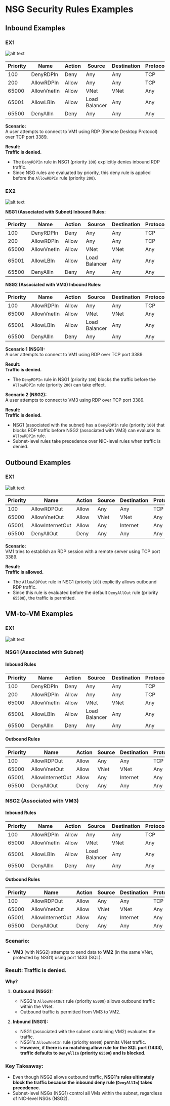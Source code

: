 # NSG Security Rules Examples

## **Inbound Examples**

### **EX1**

![alt text](images/inbound-ex1.png)

| Priority | Name        | Action | Source        | Destination | Protocol | Port |
| -------- | ----------- | ------ | ------------- | ----------- | -------- | ---- |
| 100      | DenyRDPIn   | Deny   | Any           | Any         | TCP      | 3389 |
| 200      | AllowRDPIn  | Allow  | Any           | Any         | TCP      | 3389 |
| 65000    | AllowVnetIn | Allow  | VNet          | VNet        | Any      | Any  |
| 65001    | AllowLBIn   | Allow  | Load Balancer | Any         | Any      | Any  |
| 65500    | DenyAllIn   | Deny   | Any           | Any         | Any      | Any  |

**Scenario:**  
A user attempts to connect to VM1 using RDP (Remote Desktop Protocol) over TCP port 3389.

**Result:**  
**Traffic is denied.**

- The `DenyRDPIn` rule in NSG1 (priority `100`) explicitly denies inbound RDP traffic.
- Since NSG rules are evaluated by priority, this deny rule is applied before the `AllowRDPIn` rule (priority `200`).

### **EX2**

![alt text](images/inbound-ex2.png)

**NSG1 (Associated with Subnet) Inbound Rules:**

| Priority | Name        | Action | Source        | Destination | Protocol | Port |
| -------- | ----------- | ------ | ------------- | ----------- | -------- | ---- |
| 100      | DenyRDPIn   | Deny   | Any           | Any         | TCP      | 3389 |
| 200      | AllowRDPIn  | Allow  | Any           | Any         | TCP      | 3389 |
| 65000    | AllowVnetIn | Allow  | VNet          | VNet        | Any      | Any  |
| 65001    | AllowLBIn   | Allow  | Load Balancer | Any         | Any      | Any  |
| 65500    | DenyAllIn   | Deny   | Any           | Any         | Any      | Any  |

**NSG2 (Associated with VM3) Inbound Rules:**

| Priority | Name        | Action | Source        | Destination | Protocol | Port |
| -------- | ----------- | ------ | ------------- | ----------- | -------- | ---- |
| 100      | AllowRDPIn  | Allow  | Any           | Any         | TCP      | 3389 |
| 65000    | AllowVnetIn | Allow  | VNet          | VNet        | Any      | Any  |
| 65001    | AllowLBIn   | Allow  | Load Balancer | Any         | Any      | Any  |
| 65500    | DenyAllIn   | Deny   | Any           | Any         | Any      | Any  |

**Scenario 1 (NSG1):**  
A user attempts to connect to VM1 using RDP over TCP port 3389.

**Result:**  
**Traffic is denied.**

- The `DenyRDPIn` rule in NSG1 (priority `100`) blocks the traffic before the `AllowRDPIn` rule (priority `200`) can take effect.

**Scenario 2 (NSG2):**  
A user attempts to connect to VM3 using RDP over TCP port 3389.

**Result:**  
**Traffic is denied.**

- NSG1 (associated with the subnet) has a `DenyRDPIn` rule (priority `100`) that blocks RDP traffic before NSG2 (associated with VM3) can evaluate its `AllowRDPIn` rule.
- Subnet-level rules take precedence over NIC-level rules when traffic is denied.

## **Outbound Examples**

### **EX1**

![alt text](images/outbound-ex1.png)

| Priority | Name             | Action | Source | Destination | Protocol | Port |
| -------- | ---------------- | ------ | ------ | ----------- | -------- | ---- |
| 100      | AllowRDPOut      | Allow  | Any    | Any         | TCP      | 3389 |
| 65000    | AllowVnetOut     | Allow  | VNet   | VNet        | Any      | Any  |
| 65001    | AllowInternetOut | Allow  | Any    | Internet    | Any      | Any  |
| 65500    | DenyAllOut       | Deny   | Any    | Any         | Any      | Any  |

**Scenario:**  
VM1 tries to establish an RDP session with a remote server using TCP port 3389.

**Result:**  
**Traffic is allowed.**

- The `AllowRDPOut` rule in NSG1 (priority `100`) explicitly allows outbound RDP traffic.
- Since this rule is evaluated before the default `DenyAllOut` rule (priority `65500`), the traffic is permitted.

## **VM-to-VM Examples**

### **EX1**

![alt text](images/outbound-ex2.png)

### **NSG1 (Associated with Subnet)**

#### Inbound Rules

| Priority | Name        | Action | Source        | Destination | Protocol | Port |
| -------- | ----------- | ------ | ------------- | ----------- | -------- | ---- |
| 100      | DenyRDPIn   | Deny   | Any           | Any         | TCP      | 3389 |
| 200      | AllowRDPIn  | Allow  | Any           | Any         | TCP      | 3389 |
| 65000    | AllowVnetIn | Allow  | VNet          | VNet        | Any      | Any  |
| 65001    | AllowLBIn   | Allow  | Load Balancer | Any         | Any      | Any  |
| 65500    | DenyAllIn   | Deny   | Any           | Any         | Any      | Any  |

#### Outbound Rules

| Priority | Name             | Action | Source | Destination | Protocol | Port |
| -------- | ---------------- | ------ | ------ | ----------- | -------- | ---- |
| 100      | AllowRDPOut      | Allow  | Any    | Any         | TCP      | 3389 |
| 65000    | AllowVnetOut     | Allow  | VNet   | VNet        | Any      | Any  |
| 65001    | AllowInternetOut | Allow  | Any    | Internet    | Any      | Any  |
| 65500    | DenyAllOut       | Deny   | Any    | Any         | Any      | Any  |

### **NSG2 (Associated with VM3)**

#### Inbound Rules

| Priority | Name        | Action | Source        | Destination | Protocol | Port |
| -------- | ----------- | ------ | ------------- | ----------- | -------- | ---- |
| 100      | AllowRDPIn  | Allow  | Any           | Any         | TCP      | 3389 |
| 65000    | AllowVnetIn | Allow  | VNet          | VNet        | Any      | Any  |
| 65001    | AllowLBIn   | Allow  | Load Balancer | Any         | Any      | Any  |
| 65500    | DenyAllIn   | Deny   | Any           | Any         | Any      | Any  |

#### Outbound Rules

| Priority | Name             | Action | Source | Destination | Protocol | Port |
| -------- | ---------------- | ------ | ------ | ----------- | -------- | ---- |
| 100      | AllowRDPOut      | Allow  | Any    | Any         | TCP      | 3389 |
| 65000    | AllowVnetOut     | Allow  | VNet   | VNet        | Any      | Any  |
| 65001    | AllowInternetOut | Allow  | Any    | Internet    | Any      | Any  |
| 65500    | DenyAllOut       | Deny   | Any    | Any         | Any      | Any  |

### **Scenario:**

- **VM3** (with NSG2) attempts to send data to **VM2** (in the same VNet, protected by NSG1) using port 1433 (SQL).

### **Result: Traffic is denied.**

**Why?**

1. **Outbound (NSG2):**

   - NSG2's `AllowVnetOut` rule (priority `65000`) allows outbound traffic within the VNet.
   - Outbound traffic is permitted from VM3 to VM2.

2. **Inbound (NSG1):**
   - NSG1 (associated with the subnet containing VM2) evaluates the traffic.
   - NSG1's `AllowVnetIn` rule (priority `65000`) permits VNet traffic.
   - **However, if there is no matching allow rule for the SQL port (1433), traffic defaults to `DenyAllIn` (priority `65500`) and is blocked.**

### **Key Takeaway:**

- Even though NSG2 allows outbound traffic, **NSG1's rules ultimately block the traffic because the inbound deny rule (`DenyAllIn`) takes precedence.**
- Subnet-level NSGs (NSG1) control all VMs within the subnet, regardless of NIC-level NSGs (NSG2).
